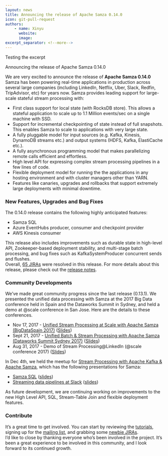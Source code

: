 ```yaml
---
layout: news
title: Announcing the release of Apache Samza 0.14.0
icon: git-pull-request
authors:
    - name: Xinyu
      website: 
      image: 
excerpt_separator: <!--more-->
---
```

<!--
   Licensed to the Apache Software Foundation (ASF) under one or more
   contributor license agreements.  See the NOTICE file distributed with
   this work for additional information regarding copyright ownership.
   The ASF licenses this file to You under the Apache License, Version 2.0
   (the "License"); you may not use this file except in compliance with
   the License.  You may obtain a copy of the License at

       http://www.apache.org/licenses/LICENSE-2.0

   Unless required by applicable law or agreed to in writing, software
   distributed under the License is distributed on an "AS IS" BASIS,
   WITHOUT WARRANTIES OR CONDITIONS OF ANY KIND, either express or implied.
   See the License for the specific language governing permissions and
   limitations under the License.
-->


Testing the excerpt

<!--more-->


Announcing the release of Apache Samza 0.14.0

We are very excited to announce the release of **Apache Samza 0.14.0**  
Samza has been powering real-time applications in production across several large companies (including LinkedIn, Netflix, Uber, Slack, Redfin, TripAdvisor, etc) for years now. Samza provides leading support for large-scale stateful stream processing with:

-   First class support for local state (with RocksDB store). This allows a stateful application to scale up to 1.1 Million events/sec on a single machine with SSD.
-   Support for incremental checkpointing of state instead of full snapshots. This enables Samza to scale to applications with very large state.
-   A fully pluggable model for input sources (e.g. Kafka, Kinesis, DynamoDB streams etc.) and output systems (HDFS, Kafka, ElastiCache etc.).
-   A fully asynchronous programming model that makes parallelizing remote calls efficient and effortless.
-   High level API for expressing complex stream processing pipelines in a few lines of code.
-   Flexible deployment model for running the the applications in any hosting environment and with cluster managers other than YARN.
-   Features like canaries, upgrades and rollbacks that support extremely large deployments with minimal downtime.

### New Features, Upgrades and Bug Fixes

The 0.14.0 release contains the following highly anticipated features:

-   Samza SQL
-   Azure EventHubs producer, consumer and checkpoint provider
-   AWS Kinesis consumer

This release also includes improvements such as durable state in high-level API, Zookeeper-based deployment stability, and multi-stage batch processing, and bug fixes such as KafkaSystemProducer concurrent sends and flushes.  
Overall, [65 JIRAs](https://issues.apache.org/jira/browse/SAMZA-1109?jql=project%20%3D%20SAMZA%20AND%20status%20%3D%20Resolved%20AND%20fixVersion%20%3D%200.14.0%20ORDER%20BY%20priority%20DESC%2C%20key%20ASC) were resolved in this release. For more details about this release, please check out the [release notes](http://samza.apache.org/startup/releases/0.14/release-notes.html).

### Community Developments

We’ve made great community progress since the last release (0.13.1). We presented the unified data processing with Samza at the 2017 Big Data conference held in Spain and the Dataworks Summit in Sydney, and held a demo at @scale conference in San Jose. Here are the details to these conferences.

-   Nov 17, 2017 - [Unified Stream Processing at Scale with Apache Samza (BigDataSpain 2017)](https://www.bigdataspain.org/2017/talk/apache-samza-jake-maes) ([Slides](https://www.slideshare.net/secret/oQe3debYJoY5q3))
-   Sept 21, 2017 - [Unified Batch & Stream Processing with Apache Samza (Dataworks Summit Sydney 2017)](https://dataworkssummit.com/sydney-2017/) ([Slides](https://www.slideshare.net/Hadoop_Summit/unified-batch-stream-processing-with-apache-samza))
-   Aug 31, 2017 - Demo of Stream Processing@LinkedIn (@scale conference 2017) ([Slides](https://www.slideshare.net/XinyuLiu11/samza-demo-scale-2017))

In Dec 4th, we held the meetup for [Stream Processing with Apache Kafka & Apache Samza](https://www.meetup.com/Stream-Processing-Meetup-LinkedIn/events/244889719/), which has the following presentations for Samza:

-   [Samza SQL](https://youtu.be/YDGIDO29Dqk) ([slides](https://www.slideshare.net/SamarthShetty2/stream-processing-using-samza-sql))
-   [Streaming data pipelines at Slack](https://youtu.be/wbS1P9ehgd0) ([slides](https://speakerdeck.com/vananth22/streaming-data-pipelines-at-slack))

As future development, we are continuing working on improvements to the new High Level API, SQL, Stream-Table Join and flexible deployment features.

### Contribute

It’s a great time to get involved. You can start by reviewing the [tutorials](http://samza.apache.org/startup/preview/#try-it-out), signing up for the [mailing list](http://samza.apache.org/community/mailing-lists.html), and grabbing some [newbie JIRAs](https://issues.apache.org/jira/issues/?jql=project%20%3D%20SAMZA%20AND%20labels%20%3D%20newbie%20AND%20status%20%3D%20Open).  
I’d like to close by thanking everyone who’s been involved in the project. It’s been a great experience to be involved in this community, and I look forward to its continued growth.
